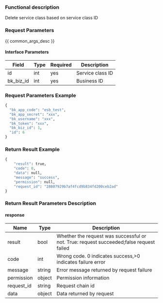 ### Functional description

Delete service class based on service class ID

### Request Parameters

{{ common_args_desc }}

#### Interface Parameters

| Field                 | Type      | Required	   | Description                 |
|----------------------|------------|--------|-----------------------|
| id            |  int  |yes   | Service class ID|
| bk_biz_id                  |  int        | yes  | Business ID |

### Request Parameters Example

```python
{
  "bk_app_code": "esb_test",
  "bk_app_secret": "xxx",
  "bk_username": "xxx",
  "bk_token": "xxx",
  "bk_biz_id": 1,
  "id": 6
}
```

### Return Result Example

```python
{
    "result": true,
    "code": 0,
    "data": null,
    "message": "success",
    "permission": null,
    "request_id": "28807929b7af4fcd9b834fd200ceb2ad"
}
```

### Return Result Parameters Description

#### response

| Name| Type| Description|
|---|---|---|
| result | bool |Whether the request was successful or not. True: request succeeded;false request failed|
| code | int |Wrong code. 0 indicates success,>0 indicates failure error|
| message | string |Error message returned by request failure|
| permission    |  object |Permission information    |
| request_id    |  string |Request chain id    |
| data | object |Data returned by request|
